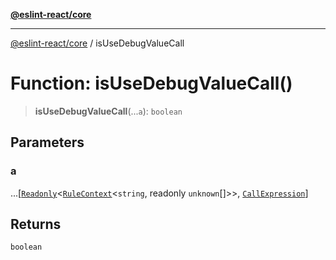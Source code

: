 [**@eslint-react/core**](../README.md)

***

[@eslint-react/core](../README.md) / isUseDebugValueCall

# Function: isUseDebugValueCall()

> **isUseDebugValueCall**(...`a`): `boolean`

## Parameters

### a

...\[[`Readonly`](../-internal-/type-aliases/Readonly.md)\<[`RuleContext`](../-internal-/interfaces/RuleContext.md)\<`string`, readonly `unknown`[]\>\>, [`CallExpression`](../-internal-/interfaces/CallExpression.md)\]

## Returns

`boolean`
